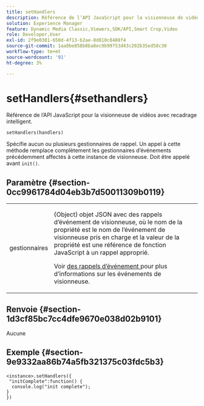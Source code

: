 ```yaml
---
title: setHandlers
description: Référence de l’API JavaScript pour la visionneuse de vidéos avec recadrage intelligent.
solution: Experience Manager
feature: Dynamic Media Classic,Viewers,SDK/API,Smart Crop,Video
role: Developer,User
exl-id: 2f9e0381-650d-4f13-b2ae-8d810c8488f4
source-git-commit: 1aa8be858b0ba8ec9b99753d43c202b35ed58c30
workflow-type: tm+mt
source-wordcount: '91'
ht-degree: 3%

---
```


# setHandlers{#sethandlers}

Référence de l’API JavaScript pour la visionneuse de vidéos avec recadrage intelligent.

`setHandlers(handlers)`

Spécifie aucun ou plusieurs gestionnaires de rappel. Un appel à cette méthode remplace complètement les gestionnaires d’événements précédemment affectés à cette instance de visionneuse. Doit être appelé avant `init()`.

## Paramètre {#section-0cc9961784d04eb3b7d50011309b0119}

<table id="table_896DFF34A68A403DB93A6D597461A573"> 
 <tbody> 
  <tr> 
   <td colname="col1"> <p> <span class="codeph"> <span class="varname"> gestionnaires </span> </span> </p> </td> 
   <td colname="col2"> <p> <span class="codeph"> {Object} </span> objet JSON avec des rappels d’événement de visionneuse, où le nom de la propriété est le nom de l’événement de visionneuse pris en charge et la valeur de la propriété est une référence de fonction JavaScript à un rappel approprié. </p> <p>Voir <a href="../../../c-html5-aem-asset-viewers/c-html5-aem-smartcropvideo/c-html5-aem-smartcropvideo-viewer-event-callbacks.md#concept-ebe5a4c1853d4912a919d86df35c1f6d" format="dita" scope="local"> des rappels d’événement </a> pour plus d’informations sur les événements de visionneuse. </p> </td> 
  </tr> 
 </tbody> 
</table>

## Renvoie {#section-1d3cf85bc7cc4dfe9670e038d02b9101}

Aucune

## Exemple {#section-9e9332aa86b74a5fb321375c03fdc5b3}

```
<instance>.setHandlers({ 
 "initComplete":function() { 
  console.log("init complete"); 
} 
})
```
